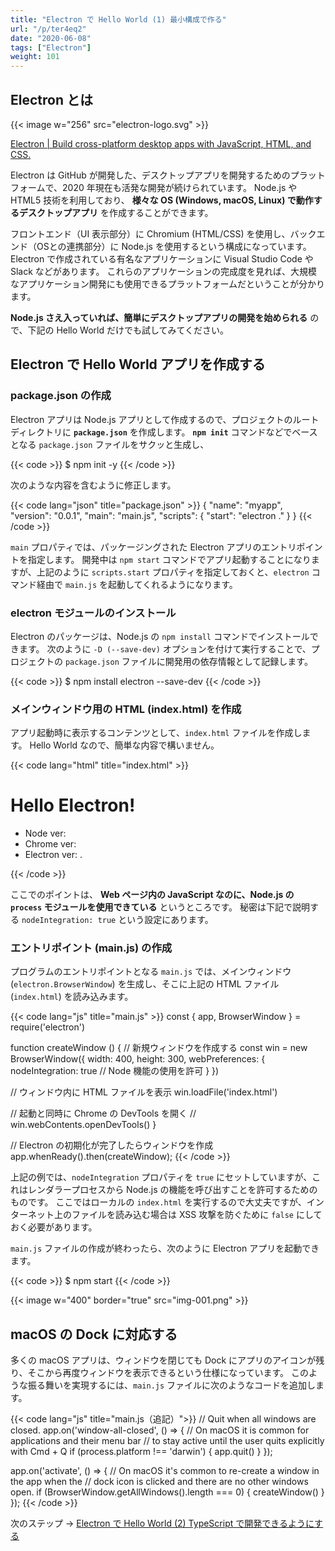 ```yaml
---
title: "Electron で Hello World (1) 最小構成で作る"
url: "/p/ter4eq2"
date: "2020-06-08"
tags: ["Electron"]
weight: 101
---
```


Electron とは
----

{{< image w="256" src="electron-logo.svg" >}}

[Electron | Build cross-platform desktop apps with JavaScript, HTML, and CSS.](https://www.electronjs.org/)

Electron は GitHub が開発した、デスクトップアプリを開発するためのプラットフォームで、2020 年現在も活発な開発が続けられています。
Node.js や HTML5 技術を利用しており、 __様々な OS (Windows, macOS, Linux) で動作するデスクトップアプリ__ を作成することができます。

フロントエンド（UI 表示部分）に Chromium (HTML/CSS) を使用し、バックエンド（OSとの連携部分）に Node.js を使用するという構成になっています。
Electron で作成されている有名なアプリケーションに Visual Studio Code や Slack などがあります。
これらのアプリケーションの完成度を見れば、大規模なアプリケーション開発にも使用できるプラットフォームだということが分かります。

__Node.js さえ入っていれば、簡単にデスクトップアプリの開発を始められる__ ので、下記の Hello World だけでも試してみてください。


Electron で Hello World アプリを作成する
----

### package.json の作成

Electron アプリは Node.js アプリとして作成するので、プロジェクトのルートディレクトリに __`package.json`__ を作成します。
__`npm init`__ コマンドなどでベースとなる `package.json` ファイルをサクッと生成し、

{{< code >}}
$ npm init -y
{{< /code >}}

次のような内容を含むように修正します。

{{< code lang="json" title="package.json" >}}
{
  "name": "myapp",
  "version": "0.0.1",
  "main": "main.js",
  "scripts": {
    "start": "electron ."
  }
}
{{< /code >}}

`main` プロパティでは、パッケージングされた Electron アプリのエントリポイントを指定します。
開発中は `npm start` コマンドでアプリ起動することになりますが、上記のように `scripts.start` プロパティを指定しておくと、`electron` コマンド経由で `main.js` を起動してくれるようになります。


### electron モジュールのインストール

Electron のパッケージは、Node.js の `npm install` コマンドでインストールできます。
次のように `-D (--save-dev)` オプションを付けて実行することで、プロジェクトの `package.json` ファイルに開発用の依存情報として記録します。

{{< code >}}
$ npm install electron --save-dev
{{< /code >}}

### メインウィンドウ用の HTML (index.html) を作成

アプリ起動時に表示するコンテンツとして、`index.html` ファイルを作成します。
Hello World なので、簡単な内容で構いません。

{{< code lang="html" title="index.html" >}}
<!DOCTYPE html>
<html>
  <head>
    <meta charset="UTF-8">
    <title>Hello Electron!</title>
    <!-- https://electronjs.org/docs/tutorial/security#csp-meta-tag -->
    <meta http-equiv="Content-Security-Policy"
          content="script-src 'self' 'unsafe-inline';" />
  </head>
  <body>
    <h1>Hello Electron!</h1>
    <ul>
      <li>Node ver: <script>document.write(process.versions.node)</script>
      <li>Chrome ver: <script>document.write(process.versions.chrome)</script>
      <li>Electron ver: <script>document.write(process.versions.electron)</script>.
    </ul>
  </body>
</html>
{{< /code >}}

ここでのポイントは、 __Web ページ内の JavaScript なのに、Node.js の `process` モジュールを使用できている__ というところです。
秘密は下記で説明する `nodeIntegration: true` という設定にあります。

### エントリポイント (main.js) の作成

プログラムのエントリポイントとなる `main.js` では、メインウィンドウ (`electron.BrowserWindow`) を生成し、そこに上記の HTML ファイル (`index.html`) を読み込みます。

{{< code lang="js" title="main.js" >}}
const { app, BrowserWindow } = require('electron')

function createWindow () {
  // 新規ウィンドウを作成する
  const win = new BrowserWindow({
    width: 400,
    height: 300,
    webPreferences: {
      nodeIntegration: true  // Node 機能の使用を許可
    }
  })

  // ウィンドウ内に HTML ファイルを表示
  win.loadFile('index.html')

  // 起動と同時に Chrome の DevTools を開く
  // win.webContents.openDevTools()
}

// Electron の初期化が完了したらウィンドウを作成
app.whenReady().then(createWindow);
{{< /code >}}

上記の例では、`nodeIntegration` プロパティを `true` にセットしていますが、これはレンダラープロセスから Node.js の機能を呼び出すことを許可するためのものです。
ここではローカルの `index.html` を実行するので大丈夫ですが、インターネット上のファイルを読み込む場合は XSS 攻撃を防ぐために `false` にしておく必要があります。

`main.js` ファイルの作成が終わったら、次のように Electron アプリを起動できます。

{{< code >}}
$ npm start
{{< /code >}}

{{< image w="400" border="true" src="img-001.png" >}}


macOS の Dock に対応する
----

多くの macOS アプリは、ウィンドウを閉じても Dock にアプリのアイコンが残り、そこから再度ウィンドウを表示できるという仕様になっています。
このような振る舞いを実現するには、`main.js` ファイルに次のようなコードを追加します。

{{< code lang="js" title="main.js（追記）">}}
// Quit when all windows are closed.
app.on('window-all-closed', () => {
  // On macOS it is common for applications and their menu bar
  // to stay active until the user quits explicitly with Cmd + Q
  if (process.platform !== 'darwin') {
    app.quit()
  }
});

app.on('activate', () => {
  // On macOS it's common to re-create a window in the app when the
  // dock icon is clicked and there are no other windows open.
  if (BrowserWindow.getAllWindows().length === 0) {
    createWindow()
  }
});
{{< /code >}}

次のステップ → [Electron で Hello World (2) TypeScript で開発できるようにする](/p/78whxix)

